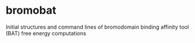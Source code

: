 # bromobat
Initial structures and command lines of bromodomain binding affinity tool (BAT) free energy computations
